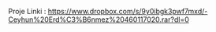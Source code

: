 Proje Linki : https://www.dropbox.com/s/9y0ibgk3pwf7mxd/-Ceyhun%20Erd%C3%B6nmez%20460117020.rar?dl=0
